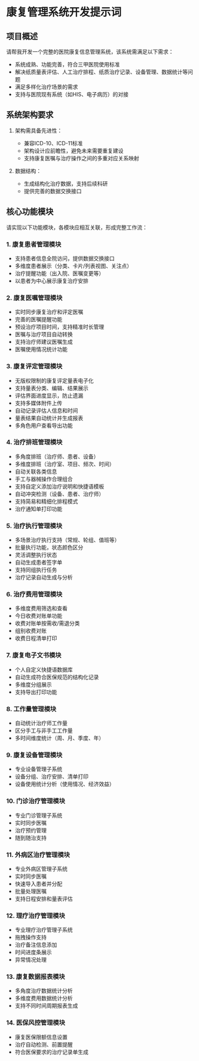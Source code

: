 # 康复管理系统开发提示词

## 项目概述

请帮我开发一个完整的医院康复信息管理系统，该系统需满足以下需求：

- 系统成熟、功能完善，符合三甲医院使用标准
- 解决纸质量表评估、人工治疗排程、纸质治疗记录、设备管理、数据统计等问题
- 满足多样化治疗场景的需求
- 支持与医院现有系统（如HIS、电子病历）的对接

## 系统架构要求

1. 架构需具备先进性：
   - 兼容ICD-10、ICD-11标准
   - 架构设计应前瞻性，避免未来需要重复建设
   - 支持康复医嘱与治疗操作之间的多重对应关系映射

2. 数据结构：
   - 生成结构化治疗数据，支持后续科研
   - 提供完善的数据交换接口

## 核心功能模块

请实现以下功能模块，各模块应相互关联，形成完整工作流：

### 1. 康复患者管理模块
- 支持患者信息全院访问，提供数据交换接口
- 多维度患者展示（分类、卡片/列表视图、关注点）
- 治疗提醒功能（出入院、医嘱变更等）
- 以患者为中心展示康复治疗安排

### 2. 康复医嘱管理模块
- 实时同步康复治疗和评定医嘱
- 完善的医嘱提醒功能
- 预设治疗项目时间，支持精准时长管理
- 医嘱与治疗项目自动转换
- 支持治疗师建议医嘱生成
- 医嘱使用情况统计功能

### 3. 康复评定管理模块
- 无版权限制的康复评定量表电子化
- 支持量表分类、编辑、结果展示
- 评估界面进度显示，防止遗漏
- 支持多媒体附件上传
- 自动记录评估人信息和时间
- 量表结果自动统计并生成报表
- 多角色用户查看导出功能

### 4. 治疗排班管理模块
- 多角度排班（治疗师、患者、设备）
- 多维度排班（治疗室、项目、频次、时间）
- 自动关联各类信息
- 手工与器械操作合理组合
- 支持自定义添加治疗说明和快捷语模板
- 自动冲突检测（设备、患者、治疗师）
- 支持简易和精细化排程模式
- 治疗通知单打印功能

### 5. 治疗执行管理模块
- 多场景治疗执行支持（常规、轮组、值班等）
- 批量执行功能，状态颜色区分
- 灵活调整执行状态
- 自动生成患者签字单
- 支持同组执行任务
- 治疗记录自动生成与分析

### 6. 治疗费用管理模块
- 多维度费用筛选和查看
- 今日收费对账单功能
- 收费对账单按需收/需退分类
- 组别收费对账
- 收费日程清单打印

### 7. 康复电子文书模块
- 个人自定义快捷语数据库
- 自动生成符合医保规范的结构化记录
- 多维度分组展示
- 支持导出打印功能

### 8. 工作量管理模块
- 自动统计治疗师工作量
- 区分手工与非手工工作量
- 多时间维度统计（周、月、季度、年）

### 9. 康复设备管理模块
- 专业设备管理子系统
- 设备分组、治疗安排、清单打印
- 设备使用统计分析（使用情况、经济效益）

### 10. 门诊治疗管理模块
- 专业门诊管理子系统
- 实时同步医嘱
- 治疗预约管理
- 随到随治支持

### 11. 外病区治疗管理模块
- 专业外病区管理子系统
- 实时同步医嘱
- 快速导入患者并分配
- 批量处理医嘱
- 支持日程安排和量表评估

### 12. 理疗治疗管理模块
- 专业理疗治疗管理子系统
- 拖拽操作支持
- 治疗备注信息添加
- 时间进度条展示
- 异常情况处理

### 13. 康复数据报表模块
- 多角度治疗数据统计分析
- 多维度费用数据统计分析
- 支持不同时间周期报表生成

### 14. 医保风控管理模块
- 康复医保限额信息设置
- 治疗自动检测、前置提醒
- 符合医保要求的治疗记录单生成
 